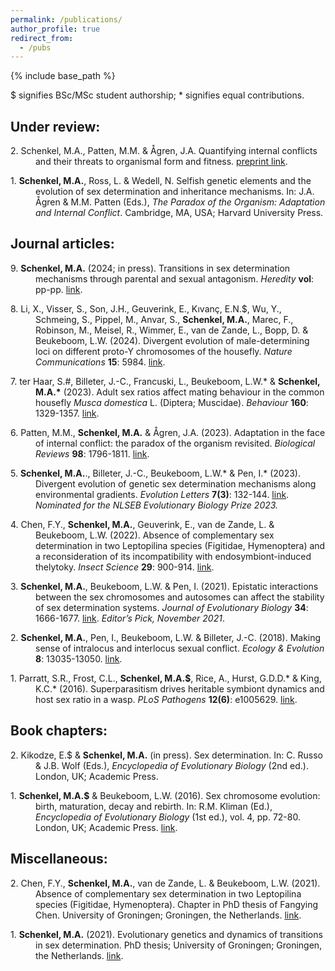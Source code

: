 ```yaml
---
permalink: /publications/
author_profile: true
redirect_from:
  - /pubs
---
```


{% include base_path %}

$ signifies BSc/MSc student authorship; * signifies equal contributions.

## Under review:
<p style="margin-left: 40px; text-indent: -40px;">
2. Schenkel, M.A., Patten, M.M. & Ågren, J.A. Quantifying internal conflicts and their threats to organismal form and fitness. <a href="https://doi.org/10.1101/2024.02.05.578856"> preprint link</a>.
</p>
<p style="margin-left: 40px; text-indent: -40px;">
1. <b>Schenkel, M.A.</b>, Ross, L. & Wedell, N. Selfish genetic elements and the evolution of sex determination and inheritance mechanisms. In: J.A. Ågren & M.M. Patten (Eds.), <i>The Paradox of the Organism: Adaptation and Internal Conflict</i>. Cambridge, MA, USA; Harvard University Press.
</p>

## Journal articles:
<p style="margin-left: 40px; text-indent: -40px;">
9. <b>Schenkel, M.A.</b> (2024; in press). Transitions in sex determination mechanisms through parental and sexual antagonism. <i>Heredity</i> <b>vol</b>: pp-pp. <a href="https://doi.org/10.1038/s41437-024-00717-x">link</a>.
</p>

<p style="margin-left: 40px; text-indent: -40px;">
8. Li, X., Visser, S., Son, J.H., Geuverink, E., Kıvanç, E.N.$, Wu, Y., Schmeing, S., Pippel, M., Anvar, S., <b>Schenkel, M.A.</b>, Marec, F., Robinson, M., Meisel, R., Wimmer, E., van de Zande, L., Bopp, D. & Beukeboom, L.W. (2024). Divergent evolution of male-determining loci on different proto-Y chromosomes of the housefly. <i>Nature Communications</i> <b>15</b>: 5984. <a href="https://doi.org/10.1038/s41467-024-50390-1">link</a>.
</p>

<p style="margin-left: 40px; text-indent: -40px;">
7. ter Haar, S.#, Billeter, J.-C., Francuski, L., Beukeboom, L.W.* & <b>Schenkel, M.A.*</b> (2023). Adult sex ratios affect mating behaviour in the common housefly <i>Musca domestica</i> L. (Diptera; Muscidae). <i>Behaviour</i> <b>160</b>: 1329-1357. <a href="https://doi.org/10.1163/1568539X-bja10241">link</a>.
</p>

<p style="margin-left: 40px; text-indent: -40px;">
6. Patten, M.M., <b>Schenkel, M.A.</b> & Ågren, J.A. (2023). Adaptation in the face of internal conflict: the paradox of the organism revisited. <i>Biological Reviews</i> <b>98</b>: 1796-1811. <a href="https://doi.org/10.1111/brv.12983">link</a>.
</p>

<p style="margin-left: 40px; text-indent: -40px;">
5. <b>Schenkel, M.A.</b>., Billeter, J.-C., Beukeboom, L.W.* & Pen, I.* (2023). Divergent evolution of genetic sex determination mechanisms along environmental gradients. <i>Evolution Letters</i> <b>7(3)</b>: 132-144. <a href="https://doi.org/10.1093/evlett/qrad011">link</a>. <i>Nominated for the NLSEB Evolutionary Biology Prize 2023.</i>
</p>

<p style="margin-left: 40px; text-indent: -40px;">
4. Chen, F.Y., <b>Schenkel, M.A.</b>, Geuverink, E., van de Zande, L. & Beukeboom, L.W. (2022). Absence of complementary sex determination in two Leptopilina species (Figitidae, Hymenoptera) and a reconsideration of its incompatibility with endosymbiont-induced thelytoky. <i>Insect Science</i> <b>29</b>: 900-914. <a href="https://doi.org/10.1111/1744-7917.12969">link</a>.
</p>

<p style="margin-left: 40px; text-indent: -40px;">
3. <b>Schenkel, M.A.</b>, Beukeboom, L.W. & Pen, I. (2021). Epistatic interactions between the sex chromosomes and autosomes can affect the stability of sex determination systems. <i>Journal of Evolutionary Biology</i> <b>34</b>: 1666-1677. <a href="https://doi.org/10.1111/jeb.13939">link</a>. <i>Editor’s Pick, November 2021</i>.
</p>

<p style="margin-left: 40px; text-indent: -40px;">
2. <b>Schenkel, M.A.</b>, Pen, I., Beukeboom, L.W. & Billeter, J.-C. (2018). Making sense of intralocus and interlocus sexual conflict. <i>Ecology & Evolution</i> <b>8</b>: 13035-13050. <a href="https://doi.org/10.1002/ece3.4629">link</a>.
</p>

<p style="margin-left: 40px; text-indent: -40px;">
1. Parratt, S.R., Frost, C.L., <b>Schenkel, M.A.$</b>, Rice, A., Hurst, G.D.D.* & King, K.C.* (2016). Superparasitism drives heritable symbiont dynamics and host sex ratio in a wasp. <i>PLoS Pathogens</i> <b>12(6)</b>: e1005629.  <a href="https://doi.org/10.1371/journal.ppat.1005629">link</a>.
</p>

## Book chapters:
<p style="margin-left: 40px; text-indent: -40px;">
  2. Kikodze, E.$ & <b>Schenkel, M.A.</b> (in press). Sex determination. In: C. Russo & J.B. Wolf (Eds.), <i>Encyclopedia of Evolutionary Biology</i> (2nd ed.). London, UK; Academic Press.
</p>
<p style="margin-left: 40px; text-indent: -40px;">
  1. <b>Schenkel, M.A.$</b> & Beukeboom, L.W. (2016). Sex chromosome evolution: birth, maturation, decay and rebirth. In: R.M. Kliman (Ed.), <i>Encyclopedia of Evolutionary Biology</i> (1st ed.), vol. 4, pp. 72-80. London, UK; Academic Press. <a href="https://doi.org/10.1016/B978-0-12-800049-6.00147-5">link</a>.
</p>
  
## Miscellaneous:
<p style="margin-left: 40px; text-indent: -40px;">
  2. Chen, F.Y., <b>Schenkel, M.A.</b>, van de Zande, L. & Beukeboom, L.W. (2021). Absence of complementary sex determination in two Leptopilina species (Figitidae, Hymenoptera). Chapter in PhD thesis of Fangying Chen. University of Groningen; Groningen, the Netherlands. <a href="https://doi.org/10.33612/diss.174044388">link</a>.
</p>
<p style="margin-left: 40px; text-indent: -40px;">
  1. <b>Schenkel, M.A.</b> (2021). Evolutionary genetics and dynamics of transitions in sex determination. PhD thesis; University of Groningen; Groningen, the Netherlands. <a href="https://doi.org/10.33612/diss.166344703">link</a>.
</p>
